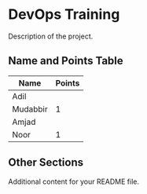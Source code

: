# DevOps Training

Description of the project.

## Name and Points Table

| Name      | Points |
|-----------|--------|
| Adil     |      |
| Mudabbir       |   1   |
| Amjad   |      |
| Noor     |   1   |

## Other Sections

Additional content for your README file.

